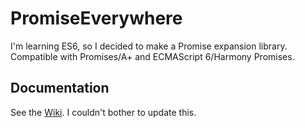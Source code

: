 # PromiseEverywhere
I'm learning ES6, so I decided to make a Promise expansion library. Compatible with Promises/A+ and ECMAScript 6/Harmony Promises.

## Documentation
See the [Wiki](https://github.com/zebMcCorkle/PromiseEverywhere/wiki). I couldn't bother to update this.
